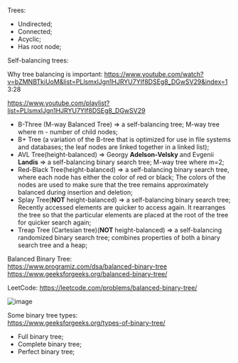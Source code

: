 Trees:
- Undirected;
- Connected;
- Acyclic;
- Has root node;

Self-balancing trees:

Why tree balancing is important:
https://www.youtube.com/watch?v=bZMNBTkiUoM&list=PLlsmxlJgn1HJRYU7YIf8DSEg8_DGwSV29&index=1 3:28

https://www.youtube.com/playlist?list=PLlsmxlJgn1HJRYU7YIf8DSEg8_DGwSV29

- B-Three (M-way Balanced Tree) => a self-balancing tree; M-way tree where m - number of child nodes;
- B+ Tree (a variation of the B-tree that is optimized for use in file systems and databases; the leaf nodes are linked together in a linked list);
- AVL Tree(height-balanced) => Georgy __Adelson-Velsky__ and Evgenii __Landis__ => a self-balancing binary search tree; M-way tree where m=2;
- Red-Black Tree(height-balanced) => a self-balancing binary search tree, where each node has either the color of red or black; The colors of the nodes are used to make sure that the tree remains approximately balanced during insertion and deletion;
- Splay Tree(__NOT__ height-balanced) => a self-balancing binary search tree; Recently accessed elements are quicker to access again. It rearranges the tree so that the particular elements are placed at the root of the tree for quicker search again;
- Treap Tree (Cartesian tree)(__NOT__ height-balanced) => a self-balancing randomized binary search tree; combines properties of both a binary search tree and a heap;

Balanced Binary Tree:\
https://www.programiz.com/dsa/balanced-binary-tree \
https://www.geeksforgeeks.org/balanced-binary-tree/

LeetCode: https://leetcode.com/problems/balanced-binary-tree/

![image](https://github.com/VIK2395/DSA/assets/50545334/8c05edb9-8b6a-4597-9358-b3dea618a621)

Some binary tree types:\
https://www.geeksforgeeks.org/types-of-binary-tree/

- Full binary tree;
- Complete binary tree;
- Perfect binary tree;
